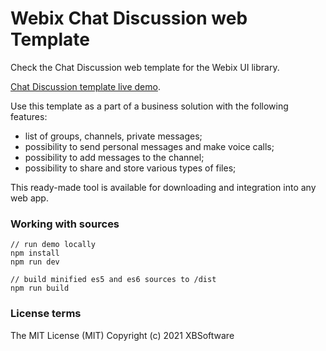 Webix Chat Discussion web Template
============

Check the Chat Discussion web template for the Webix UI library.

[Chat Discussion template live demo](https://webix-hub.github.io/).

Use this template as a part of a business solution with the following features:
- list of groups, channels, private messages;
- possibility to send personal messages and make voice calls;
- possibility to add messages to the channel;
- possibility to share and store various types of files;

This ready-made tool is available for downloading and integration into any web app.

### Working with sources

```
// run demo locally
npm install
npm run dev

// build minified es5 and es6 sources to /dist
npm run build
```

### License terms

The MIT License (MIT)
Copyright (c) 2021 XBSoftware